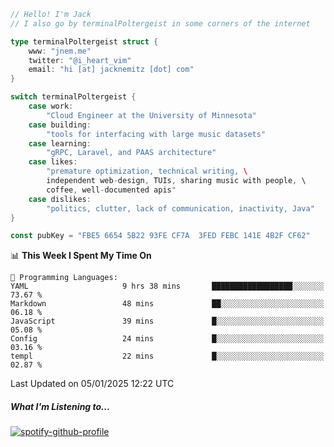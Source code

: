 ```go
// Hello! I'm Jack
// I also go by terminalPoltergeist in some corners of the internet

type terminalPoltergeist struct {
    www: "jnem.me"
    twitter: "@i_heart_vim"
    email: "hi [at] jacknemitz [dot] com"
}

switch terminalPoltergeist {
    case work:
        "Cloud Engineer at the University of Minnesota"
    case building:
        "tools for interfacing with large music datasets"
    case learning:
        "gRPC, Laravel, and PAAS architecture"
    case likes:
        "premature optimization, technical writing, \
        independent web-design, TUIs, sharing music with people, \
        coffee, well-documented apis"
    case dislikes:
        "politics, clutter, lack of communication, inactivity, Java"
}

const pubKey = "FBE5 6654 5B22 93FE CF7A  3FED FEBC 141E 4B2F CF62"
```

<!--START_SECTION:waka-->
📊 **This Week I Spent My Time On** 

```text
💬 Programming Languages: 
YAML                     9 hrs 38 mins       ██████████████████░░░░░░░   73.67 % 
Markdown                 48 mins             ██░░░░░░░░░░░░░░░░░░░░░░░   06.18 % 
JavaScript               39 mins             █░░░░░░░░░░░░░░░░░░░░░░░░   05.08 % 
Config                   24 mins             █░░░░░░░░░░░░░░░░░░░░░░░░   03.16 % 
templ                    22 mins             █░░░░░░░░░░░░░░░░░░░░░░░░   02.87 % 
```


 Last Updated on 05/01/2025 12:22 UTC
<!--END_SECTION:waka-->

##### What I'm Listening to...

[![spotify-github-profile](https://jnem.me/listening-item?maxAge=2592000)](https://jnem.me/listening)
